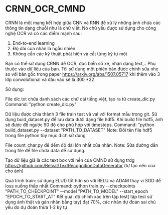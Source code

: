 # CRNN_OCR_CMND

CRNN là một mạng kết hợp giữa CNN và RNN để xử lý những ảnh chứa các thông tin dạng chuỗi như là chữ viết. Nó chủ yếu được sử dụng cho công nghệ OCR và có các điểm mạnh sau:
 1. End-to-end learning
 2. Độ dài của nhãn là ngẫu nhiên 
 3. Không cần các kỹ thuật phát hiện và cắt từng ký tự một
 
 Bạn có thể sử dụng CRNN dể OCR, đọc biển số xe, nhận dạng text,.. Phụ thuộc vào dữ liệu của bạn. Tôi sử dụng một phiên bản được chỉnh sửa nhẹ so với bản gốc trong paper https://arxiv.org/abs/1507.05717  khi thêm vào 3 lớp convolutional và đầu vào sẽ là 300 *32

Sử dụng:

File dic.txt chứa danh sách các chữ cái tiếng việt, tạo ra từ create_dic.py
Command: "python create_dic.py"

Dữ liệu được chia thành 3 file train test và val với format mẫu trong git. Sử dụng buid_dataset.py để lưu data dưới dạng file hdf5. Khi build file hdf5, ảnh sẽ được để ngược 90 độ cho phù hợp với timesteps.
Command: "python build_dataset.py --dataset "PATH_TO_DATASET"
Note: Đổi tên file hdf5 trong file python tùy mục đích sử dụng

File count_char.py để đếm độ dài lớn nhất của nhãn.
Note: Sửa đường dẫn trong file để file chứa data để sử dụng.

Tạo dữ liệu giả là các text box với nền của CMND sử dụng trdg https://github.com/Belval/TextRecognitionDataGenerator    (tự tạo nền của cho ảnh)

Quá trình train: sử dụng ELU() tốt hơn so với RELU và ADAM thay vì SGD để loss xuống thấp nhất
Command:  python train.py --checkpoints "PATH_TO_CHECKPOINT" --model "PATH_TO_MODEL" --start_epoch "EPOCH_TO_START_AT"
Kết quả: độ chính xác trên tập test( tập test sử dụng ảnh thật và gán nhãn bằng tay) đạt 70%, các nhãn dự đoán sai chủ yếu do dự đoán thừa 1-2 ký tự
